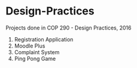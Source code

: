 # Design-Practices

Projects done in COP 290 - Design Practices, 2016

1. Registration Application
2. Moodle Plus
3. Complaint System
4. Ping Pong Game
